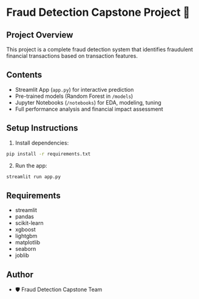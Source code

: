 
# Fraud Detection Capstone Project 🚀

## Project Overview
This project is a complete fraud detection system that identifies fraudulent financial transactions based on transaction features.

## Contents
- Streamlit App (`app.py`) for interactive prediction
- Pre-trained models (Random Forest in `/models`)
- Jupyter Notebooks (`/notebooks`) for EDA, modeling, tuning
- Full performance analysis and financial impact assessment

## Setup Instructions
1. Install dependencies:
```bash
pip install -r requirements.txt
```

2. Run the app:
```bash
streamlit run app.py
```

## Requirements
- streamlit
- pandas
- scikit-learn
- xgboost
- lightgbm
- matplotlib
- seaborn
- joblib

## Author
- 🛡️ Fraud Detection Capstone Team

